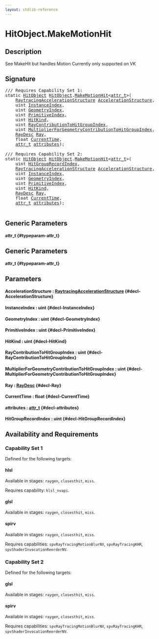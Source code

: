 ```yaml
---
layout: stdlib-reference
---
```


# HitObject\.MakeMotionHit

## Description

See MakeHit but handles Motion
Currently only supported on VK




## Signature 

<pre>
/// Requires Capability Set 1:
<span class='code_keyword'>static</span> <a href="/stdlib-reference/types/HitObject/index" class="code_type">HitObject</a> <a href="/stdlib-reference/types/HitObject/index" class="code_type">HitObject</a>.<a href="/stdlib-reference/types/HitObject/MakeMotionHit">MakeMotionHit</a>&lt;<a href="/stdlib-reference/types/HitObject/MakeMotionHit#typeparam-attr_t" class="code_type">attr_t</a>&gt;(
    <a href="/stdlib-reference/types/RaytracingAccelerationStructure/index" class="code_type">RaytracingAccelerationStructure</a> <a href="/stdlib-reference/types/HitObject/MakeMotionHit#decl-AccelerationStructure" class="code_param">AccelerationStructure</a>,
    <span class="code_keyword">uint</span> <a href="/stdlib-reference/types/HitObject/MakeMotionHit#decl-InstanceIndex" class="code_param">InstanceIndex</a>,
    <span class="code_keyword">uint</span> <a href="/stdlib-reference/types/HitObject/MakeMotionHit#decl-GeometryIndex" class="code_param">GeometryIndex</a>,
    <span class="code_keyword">uint</span> <a href="/stdlib-reference/types/HitObject/MakeMotionHit#decl-PrimitiveIndex" class="code_param">PrimitiveIndex</a>,
    <span class="code_keyword">uint</span> <a href="/stdlib-reference/types/HitObject/MakeMotionHit#decl-HitKind" class="code_param">HitKind</a>,
    <span class="code_keyword">uint</span> <a href="/stdlib-reference/types/HitObject/MakeMotionHit#decl-RayContributionToHitGroupIndex" class="code_param">RayContributionToHitGroupIndex</a>,
    <span class="code_keyword">uint</span> <a href="/stdlib-reference/types/HitObject/MakeMotionHit#decl-MultiplierForGeometryContributionToHitGroupIndex" class="code_param">MultiplierForGeometryContributionToHitGroupIndex</a>,
    <a href="/stdlib-reference/types/RayDesc/index" class="code_type">RayDesc</a> <a href="/stdlib-reference/types/HitObject/MakeMotionHit#decl-Ray" class="code_param">Ray</a>,
    <span class="code_keyword">float</span> <a href="/stdlib-reference/types/HitObject/MakeMotionHit#decl-CurrentTime" class="code_param">CurrentTime</a>,
    <a href="/stdlib-reference/types/HitObject/MakeMotionHit#typeparam-attr_t" class="code_type">attr_t</a> <a href="/stdlib-reference/types/HitObject/MakeMotionHit#decl-attributes" class="code_param">attributes</a>);

/// Requires Capability Set 2:
<span class='code_keyword'>static</span> <a href="/stdlib-reference/types/HitObject/index" class="code_type">HitObject</a> <a href="/stdlib-reference/types/HitObject/index" class="code_type">HitObject</a>.<a href="/stdlib-reference/types/HitObject/MakeMotionHit">MakeMotionHit</a>&lt;<a href="/stdlib-reference/types/HitObject/MakeMotionHit#typeparam-attr_t" class="code_type">attr_t</a>&gt;(
    <span class="code_keyword">uint</span> <a href="/stdlib-reference/types/HitObject/MakeMotionHit#decl-HitGroupRecordIndex" class="code_param">HitGroupRecordIndex</a>,
    <a href="/stdlib-reference/types/RaytracingAccelerationStructure/index" class="code_type">RaytracingAccelerationStructure</a> <a href="/stdlib-reference/types/HitObject/MakeMotionHit#decl-AccelerationStructure" class="code_param">AccelerationStructure</a>,
    <span class="code_keyword">uint</span> <a href="/stdlib-reference/types/HitObject/MakeMotionHit#decl-InstanceIndex" class="code_param">InstanceIndex</a>,
    <span class="code_keyword">uint</span> <a href="/stdlib-reference/types/HitObject/MakeMotionHit#decl-GeometryIndex" class="code_param">GeometryIndex</a>,
    <span class="code_keyword">uint</span> <a href="/stdlib-reference/types/HitObject/MakeMotionHit#decl-PrimitiveIndex" class="code_param">PrimitiveIndex</a>,
    <span class="code_keyword">uint</span> <a href="/stdlib-reference/types/HitObject/MakeMotionHit#decl-HitKind" class="code_param">HitKind</a>,
    <a href="/stdlib-reference/types/RayDesc/index" class="code_type">RayDesc</a> <a href="/stdlib-reference/types/HitObject/MakeMotionHit#decl-Ray" class="code_param">Ray</a>,
    <span class="code_keyword">float</span> <a href="/stdlib-reference/types/HitObject/MakeMotionHit#decl-CurrentTime" class="code_param">CurrentTime</a>,
    <a href="/stdlib-reference/types/HitObject/MakeMotionHit#typeparam-attr_t" class="code_type">attr_t</a> <a href="/stdlib-reference/types/HitObject/MakeMotionHit#decl-attributes" class="code_param">attributes</a>);

</pre>

## Generic Parameters

#### attr\_t {#typeparam-attr_t}

## Generic Parameters

#### attr\_t {#typeparam-attr_t}

## Parameters

#### AccelerationStructure  : [RaytracingAccelerationStructure](/stdlib-reference/types/RaytracingAccelerationStructure/index) {#decl-AccelerationStructure}
#### InstanceIndex  : uint {#decl-InstanceIndex}
#### GeometryIndex  : uint {#decl-GeometryIndex}
#### PrimitiveIndex  : uint {#decl-PrimitiveIndex}
#### HitKind  : uint {#decl-HitKind}
#### RayContributionToHitGroupIndex  : uint {#decl-RayContributionToHitGroupIndex}
#### MultiplierForGeometryContributionToHitGroupIndex  : uint {#decl-MultiplierForGeometryContributionToHitGroupIndex}
#### Ray  : [RayDesc](/stdlib-reference/types/RayDesc/index) {#decl-Ray}
#### CurrentTime  : float {#decl-CurrentTime}
#### attributes  : [attr\_t](/stdlib-reference/types/HitObject/MakeMotionHit#typeparam-attr_t) {#decl-attributes}
#### HitGroupRecordIndex  : uint {#decl-HitGroupRecordIndex}

## Availability and Requirements

### Capability Set 1

Defined for the following targets:

#### hlsl
Available in stages: `raygen`, `closesthit`, `miss`.

Requires capability: `hlsl_nvapi`.
#### glsl
Available in stages: `raygen`, `closesthit`, `miss`.

#### spirv
Available in stages: `raygen`, `closesthit`, `miss`.

Requires capabilities: `spvRayTracingMotionBlurNV`, `spvRayTracingKHR`, `spvShaderInvocationReorderNV`.

### Capability Set 2

Defined for the following targets:

#### glsl
Available in stages: `raygen`, `closesthit`, `miss`.

#### spirv
Available in stages: `raygen`, `closesthit`, `miss`.

Requires capabilities: `spvRayTracingMotionBlurNV`, `spvRayTracingKHR`, `spvShaderInvocationReorderNV`.


